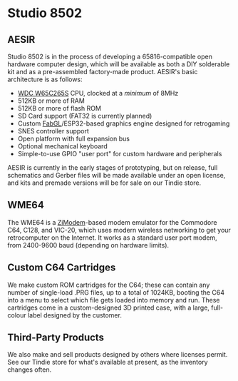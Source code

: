# Studio 8502

## AESIR

Studio 8502 is in the process of developing a 65816-compatible open hardware computer design, which will be available as both a DIY solderable kit and as a pre-assembled factory-made product. AESIR's basic architecture is as follows:

- [WDC W65C265S](https://www.westerndesigncenter.com/wdc/w65c265s-chip.php) CPU, clocked at a *minimum* of 8MHz
- 512KB or more of RAM
- 512KB or more of flash ROM
- SD Card support (FAT32 is currently planned)
- Custom [FabGL](http://www.fabglib.org)/ESP32-based graphics engine designed for retrogaming
- SNES controller support
- Open platform with full expansion bus
- Optional mechanical keyboard
- Simple-to-use GPIO "user port" for custom hardware and peripherals

AESIR is currently in the early stages of prototyping, but on release, full schematics and Gerber files will be made available under an open license, and kits and premade versions will be for sale on our Tindie store.

## WME64

The WME64 is a [ZiModem](https://github.com/bozimmerman/Zimodem)-based modem emulator for the Commodore C64, C128, and VIC-20, which uses modern wireless networking to get your retrocomputer on the Internet. It works as a standard user port modem, from 2400-9600 baud (depending on hardware limits).

## Custom C64 Cartridges

We make custom ROM cartridges for the C64; these can contain any number of single-load .PRG files, up to a total of 1024KB, booting the C64 into a menu to select which file gets loaded into memory and run. These cartridges come in a custom-designed 3D printed case, with a large, full-colour label designed by the customer.

## Third-Party Products

We also make and sell products designed by others where licenses permit. See our Tindie store for what's available at present, as the inventory changes often.
